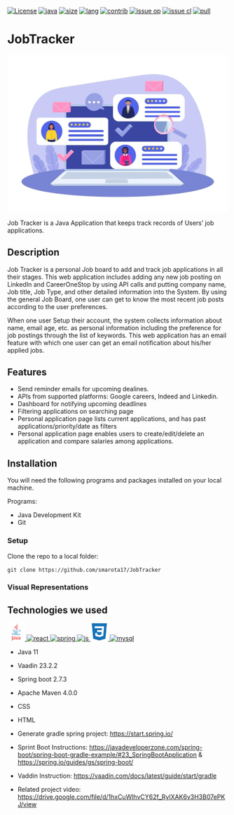 [![License](https://img.shields.io/github/license/smarota17/JobTracker?style=plastic)](https://img.shields.io/github/license/smarota17/JobTracker?style=plastic)
[![java](https://img.shields.io/badge/Made%20with-Java-brightgreen?style=plastic)](https://img.shields.io/badge/Made%20with-Java-brightgreen?style=plastic)
[![size](https://img.shields.io/badge/repo%20size-2.14%20MB-brightgreen?style=plastic)](https://img.shields.io/badge/repo%20size-2.14%20MB-brightgreen?style=plastic)
[![lang](https://img.shields.io/badge/languages-4-blue?style=plastic)](https://img.shields.io/badge/languages-4-brightgreen?style=plastic)
[![contrib](https://img.shields.io/badge/contributors-5-blue?style=plastic)](https://img.shields.io/badge/contributors-5-brightgreen?style=plastic)
[![issue op](https://img.shields.io/badge/issues-14%20open-yellow?style=plastic)](https://img.shields.io/badge/issues-14%20open-brightgreen?style=plastic)
[![issue cl](https://img.shields.io/badge/issues-19%20closed-yellow?style=plastic)](https://img.shields.io/badge/issues-19%20closed-brightgreen?style=plastic)
[![pull](https://img.shields.io/badge/pull%20requests-19%20closed-yellow?style=plastic)](https://img.shields.io/badge/pull%20requests-19%20closed-brightgreen?style=plastic)

# JobTracker
<p align="center"><img width="1000" src="https://github.com/smarota17/JobTracker/blob/job-controller/resources/the_job_tracker.jpg"></p>

Job Tracker is a Java Application that keeps track records of Users’ job applications.

## Description


Job Tracker is a personal Job board to add and track job applications in all their stages. This web application includes adding any new job posting on LinkedIn and CareerOneStop by using API calls and putting company name, Job title, Job Type, and other detailed information into the System. By using the general Job Board, one user can get to know the most recent job posts according to the user preferences. 

When one user Setup their account, the system collects information about name, email age, etc. as personal information including the preference for job postings through the list of keywords. This web application has an email feature with which one user can get an email notification about his/her applied jobs.

## Features
* Send reminder emails for upcoming dealines.
* APIs from supported platforms:  Google careers, Indeed and Linkedin.
* Dashboard for notifying upcoming deadlines
* Filtering applications on searching page
* Personal application page lists current applications, and has past applications/priority/date as filters
* Personal application page enables users to create/edit/delete an application and compare salaries among applications.

## Installation

You will need the following programs and packages installed on your local machine.

Programs:

* Java Development Kit
* Git

### Setup
   Clone the repo to a local folder:

    git clone https://github.com/smarota17/JobTracker


### Visual Representations

## Technologies we used
<p align="left">
  <a href="https://www.java.com/en/" target="_blank"> 
    <img src="https://github.com/smarota17/JobTracker/blob/main/resources/java_logo.png" alt="java" width="40" height="40"/>
  </a>
  <a href="https://vaadin.com/" target="_blank">
    <img src="https://upload.wikimedia.org/wikipedia/commons/e/e0/Vaadin-logo.svg" alt="react" width="40" height="40"/>
  </a>
  <a href="https://spring.io/projects/spring-boot" target="_blank"> 
    <img src="https://spring.io/images/favicon-9d25009f65637a49ac8d91eb1cf7b75e.ico" alt="spring" width="40" height="40"/>
  </a>
  <a href="https://maven.apache.org/" target="_blank"> 
    <img src="https://idroot.us/wp-content/uploads/2019/12/Apache-Maven-logo.png" alt="js" width="40" height="40"/>
  </a>
  <a href="https://developer.mozilla.org/en-US/docs/Glossary/CSS" target="_blank"> 
    <img src="https://raw.githubusercontent.com/devicons/devicon/master/icons/css3/css3-plain.svg" alt="css" width="40" height="40"/>
  </a>
  <a href="https://html.com/" target="_blank"> 
    <img src="https://cdn-icons-png.flaticon.com/512/888/888909.png" alt="mysql" width="40" height="40"/>
  </a>
</p> 

* Java 11
* Vaadin 23.2.2
* Spring boot 2.7.3
* Apache Maven 4.0.0
* CSS
* HTML




* Generate gradle spring project: https://start.spring.io/
* Sprint Boot Instructions: https://javadeveloperzone.com/spring-boot/spring-boot-gradle-example/#23_SpringBootApplication & https://spring.io/guides/gs/spring-boot/
* Vaddin Instruction: https://vaadin.com/docs/latest/guide/start/gradle
* Related project video: https://drive.google.com/file/d/1hxCuWlhvCY62f_RylXAK6v3H3B07ePKJ/view
